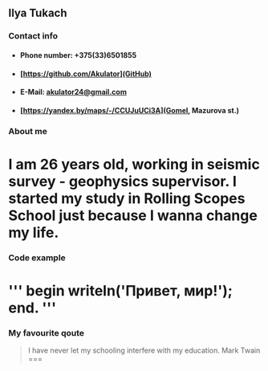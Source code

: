 ## __Ilya Tukach__
### Contact info
+ ####  Phone number: +375(33)6501855
+ ####  [https://github.com/Akulator](GitHub)
+ ####  E-Mail: akulator24@gmail.com
+ ####  [https://yandex.by/maps/-/CCUJuUCi3A](Gomel, Mazurova st.)
### About me
I am 26 years old, working in seismic survey - geophysics supervisor.
I started my study in Rolling Scopes School just because I wanna change my life. 
===
### Code example
'''
begin
  writeln('Привет, мир!');
end.
'''
===
### My favourite qoute
> I have never let my schooling interfere with my education.
>                                                Mark Twain
===

